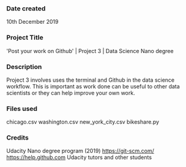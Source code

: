 ### Date created
10th December 2019

### Project Title
'Post your work on Github' | Project 3 | Data Science Nano degree

### Description
Project 3 involves uses the terminal and Github in the data science workflow. This is important as work done can be useful to other data scientists or they can help improve your own work.

### Files used
chicago.csv
washington.csv
new_york_city.csv
bikeshare.py

### Credits
Udacity Nano degree program (2019)
https://git-scm.com/
https://help.github.com
Udacity tutors and other students
